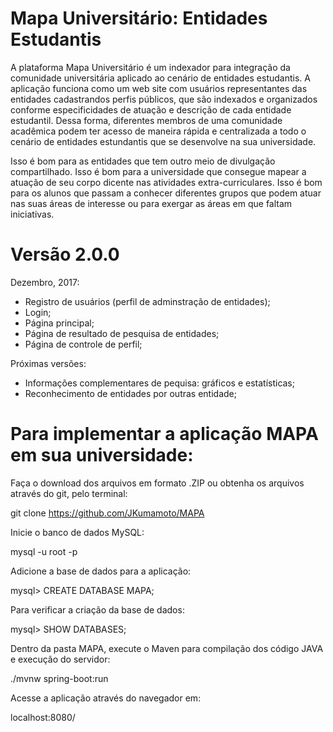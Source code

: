 # Mapa Universitário: Entidades Estudantis
A plataforma Mapa Universitário é um indexador para integração da comunidade universitária aplicado ao cenário de entidades estudantis.
A aplicação funciona como um web site com usuários representantes das entidades cadastrandos perfis públicos, que são indexados e organizados conforme especificidades de atuação e descrição de cada entidade estudantil. Dessa forma, diferentes membros de uma comunidade acadêmica podem ter acesso de maneira rápida e centralizada a todo o cenário de entidades estundantis que se desenvolve na sua universidade.

Isso é bom para as entidades que tem outro meio de divulgação compartilhado. Isso é bom para a universidade que consegue mapear a atuação de seu corpo dicente nas atividades extra-curriculares. Isso é bom para os alunos que passam a conhecer diferentes grupos que podem atuar nas suas áreas de interesse ou  para exergar as áreas em que faltam iniciativas.

# Versão 2.0.0 

Dezembro, 2017:
- Registro de usuários (perfil de adminstração de entidades);
- Login;
- Página principal;
- Página de resultado de pesquisa de entidades;
- Página de controle de perfil;


Próximas versões:
- Informações complementares de pequisa: gráficos e estatísticas;
- Reconhecimento de entidades por outras entidade;


# Para implementar a aplicação MAPA em sua universidade:

Faça o download dos arquivos em formato .ZIP ou obtenha os arquivos através do git, pelo terminal: 

git clone https://github.com/JKumamoto/MAPA

Inicie o banco de dados MySQL:

mysql -u root -p

Adicione a base de dados para a aplicação:

mysql> CREATE DATABASE MAPA; 

Para verificar a criação da base de dados: 

mysql> SHOW DATABASES;

Dentro da pasta MAPA, execute o Maven para compilação dos código JAVA e execução do servidor:

./mvnw spring-boot:run

Acesse a aplicação através do navegador em: 

localhost:8080/




